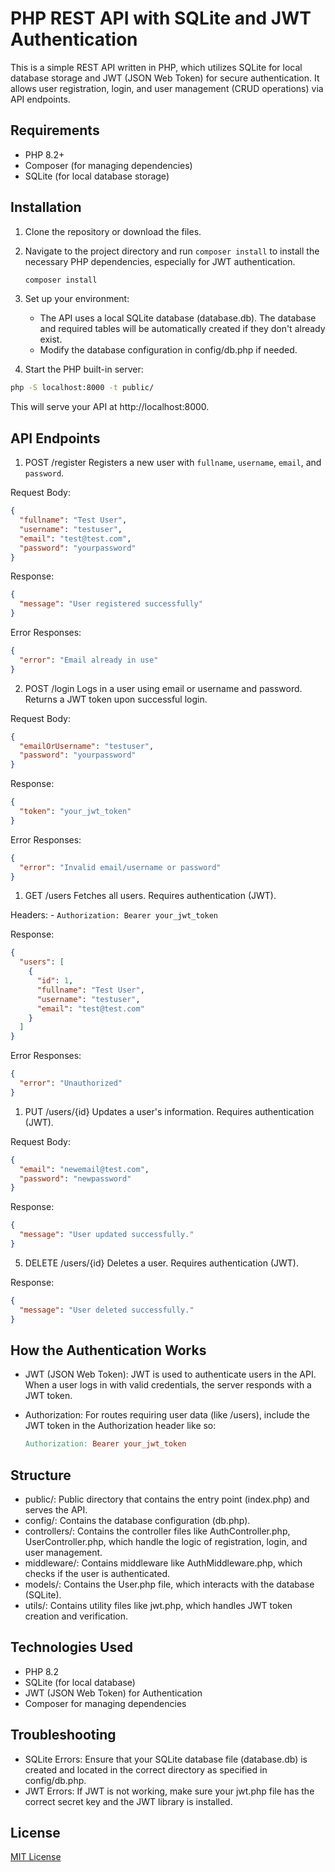 # PHP REST API with SQLite and JWT Authentication

This is a simple REST API written in PHP, which utilizes SQLite for local database storage and JWT (JSON Web Token) for secure authentication. It allows user registration, login, and user management (CRUD operations) via API endpoints.

## Requirements

- PHP 8.2+
- Composer (for managing dependencies)
- SQLite (for local database storage)

## Installation

1. Clone the repository or download the files.
2. Navigate to the project directory and run `composer install` to install the necessary PHP dependencies, especially for JWT authentication.

   ```bash
   composer install
   ```

3. Set up your environment:

   - The API uses a local SQLite database (database.db). The database and required tables will be automatically created if they don't already exist.
   - Modify the database configuration in config/db.php if needed.

4. Start the PHP built-in server:

```bash
php -S localhost:8000 -t public/
```

This will serve your API at http://localhost:8000.

## API Endpoints

1. POST /register
Registers a new user with `fullname`, `username`, `email`, and `password`.

Request Body:

```json
{
  "fullname": "Test User",
  "username": "testuser",
  "email": "test@test.com",
  "password": "yourpassword"
}
```

Response:

```json
{
  "message": "User registered successfully"
}
```

Error Responses:

```json
{
  "error": "Email already in use"
}
```

2. POST /login
Logs in a user using email or username and password. Returns a JWT token upon successful login.

Request Body:

```json
{
  "emailOrUsername": "testuser",
  "password": "yourpassword"
}
```

Response:

```json
{
  "token": "your_jwt_token"
}
```

Error Responses:

```json
{
  "error": "Invalid email/username or password"
}
```

1. GET /users
Fetches all users. Requires authentication (JWT).

Headers:
    - ``Authorization: Bearer your_jwt_token``

Response:

```json
{
  "users": [
    {
      "id": 1,
      "fullname": "Test User",
      "username": "testuser",
      "email": "test@test.com"
    }
  ]
}
```

Error Responses:

```json
{
  "error": "Unauthorized"
}
```

1. PUT /users/{id}
Updates a user's information. Requires authentication (JWT).

Request Body:

```json
{
  "email": "newemail@test.com",
  "password": "newpassword"
}
```

Response:

```json
{
  "message": "User updated successfully."
}
```

5. DELETE /users/{id}
Deletes a user. Requires authentication (JWT).

Response:

```json
{
  "message": "User deleted successfully."
}
```

## How the Authentication Works

- JWT (JSON Web Token): JWT is used to authenticate users in the API. When a user logs in with valid credentials, the server responds with a JWT token.
- Authorization: For routes requiring user data (like /users), include the JWT token in the Authorization header like so:

    ```makefile
    Authorization: Bearer your_jwt_token
    ```

## Structure

- public/: Public directory that contains the entry point (index.php) and serves the API.
- config/: Contains the database configuration (db.php).
- controllers/: Contains the controller files like AuthController.php, UserController.php, which handle the logic of registration, login, and user management.
- middleware/: Contains middleware like AuthMiddleware.php, which checks if the user is authenticated.
- models/: Contains the User.php file, which interacts with the database (SQLite).
- utils/: Contains utility files like jwt.php, which handles JWT token creation and verification.

## Technologies Used

- PHP 8.2
- SQLite (for local database)
- JWT (JSON Web Token) for Authentication
- Composer for managing dependencies

## Troubleshooting

- SQLite Errors: Ensure that your SQLite database file (database.db) is created and located in the correct directory as specified in config/db.php.
- JWT Errors: If JWT is not working, make sure your jwt.php file has the correct secret key and the JWT library is installed.

## License

[MIT License](https://github.com/VectoDE/PHP-API/blob/main/LICENSE)